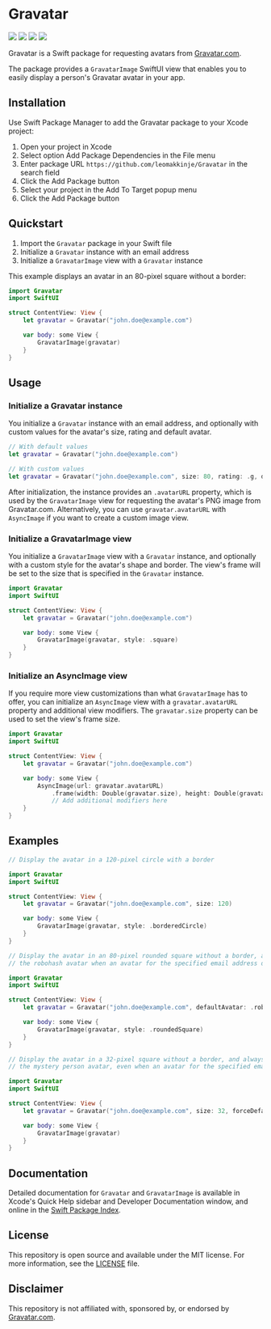 # Gravatar

<p>
    <img src="https://img.shields.io/badge/Swift-6.0-orange" />
    <img src="https://img.shields.io/badge/Framework-SwiftUI-orange" />
    <img src="https://img.shields.io/badge/Package_Manager-SPM-orange" />
    <img src="https://img.shields.io/badge/Platform-iOS_17%2B_%7C_macOS_14%2B_%7C_tvOS%2017%2B_%7C_visionOS_1%2B_%7C_watchOS_10%2B-orange" />
</p>

Gravatar is a Swift package for requesting avatars from [Gravatar.com](https://gravatar.com/).

The package provides a `GravatarImage` SwiftUI view that enables you to easily display a person's Gravatar avatar in your app.

## Installation

Use Swift Package Manager to add the Gravatar package to your Xcode project:

1. Open your project in Xcode
1. Select option Add Package Dependencies in the File menu
1. Enter package URL `https://github.com/leomakkinje/Gravatar` in the search field
1. Click the Add Package button
1. Select your project in the Add To Target popup menu
1. Click the Add Package button

## Quickstart

1. Import the `Gravatar` package in your Swift file
1. Initialize a `Gravatar` instance with an email address
1. Initialize a `GravatarImage` view with a `Gravatar` instance

This example displays an avatar in an 80-pixel square without a border:

```swift
import Gravatar
import SwiftUI

struct ContentView: View {
    let gravatar = Gravatar("john.doe@example.com")

    var body: some View {
        GravatarImage(gravatar)
    }
}
```

## Usage

### Initialize a Gravatar instance

You initialize a `Gravatar` instance with an email address, and optionally with custom values for the avatar's size, rating and default avatar.

```swift
// With default values
let gravatar = Gravatar("john.doe@example.com")
```

```swift
// With custom values
let gravatar = Gravatar("john.doe@example.com", size: 80, rating: .g, defaultAvatar: .mp, forceDefaultAvatar: false)
```

After initialization, the instance provides an `.avatarURL` property, which is used by the `GravatarImage` view for requesting the avatar's PNG image from Gravatar.com. Alternatively, you can use `gravatar.avatarURL` with `AsyncImage` if you want to create a custom image view.

### Initialize a GravatarImage view

You initialize a `GravatarImage` view with a `Gravatar` instance, and optionally with a custom style for the avatar's shape and border. The view's frame will be set to the size that is specified in the `Gravatar` instance.

```swift
import Gravatar
import SwiftUI

struct ContentView: View {
    let gravatar = Gravatar("john.doe@example.com")

    var body: some View {
        GravatarImage(gravatar, style: .square)
    }
}
```

### Initialize an AsyncImage view

If you require more view customizations than what `GravatarImage` has to offer, you can initialize an `AsyncImage` view with a `gravatar.avatarURL` property and additional view modifiers. The `gravatar.size` property can be used to set the view's frame size.

```swift
import Gravatar
import SwiftUI

struct ContentView: View {
    let gravatar = Gravatar("john.doe@example.com")

    var body: some View {
        AsyncImage(url: gravatar.avatarURL)
            .frame(width: Double(gravatar.size), height: Double(gravatar.size))
            // Add additional modifiers here
    }
}
```

## Examples

```swift
// Display the avatar in a 120-pixel circle with a border

import Gravatar
import SwiftUI

struct ContentView: View {
    let gravatar = Gravatar("john.doe@example.com", size: 120)

    var body: some View {
        GravatarImage(gravatar, style: .borderedCircle)
    }
}
```

```swift
// Display the avatar in an 80-pixel rounded square without a border, and display
// the robohash avatar when an avatar for the specified email address does not exist.

import Gravatar
import SwiftUI

struct ContentView: View {
    let gravatar = Gravatar("john.doe@example.com", defaultAvatar: .robohash)

    var body: some View {
        GravatarImage(gravatar, style: .roundedSquare)
    }
}
```

```swift
// Display the avatar in a 32-pixel square without a border, and always display
// the mystery person avatar, even when an avatar for the specified email address exists.

import Gravatar
import SwiftUI

struct ContentView: View {
    let gravatar = Gravatar("john.doe@example.com", size: 32, forceDefaultAvatar: true)

    var body: some View {
        GravatarImage(gravatar)
    }
}
```

## Documentation

Detailed documentation for `Gravatar` and `GravatarImage` is available in Xcode's Quick Help sidebar and Developer Documentation window, and online in the [Swift Package Index](https://swiftpackageindex.com/leomakkinje/Gravatar/1.0.1/documentation/gravatar).

## License

This repository is open source and available under the MIT license. For more information, see the [LICENSE](https://github.com/leomakkinje/Gravatar/blob/main/LICENSE) file.

## Disclaimer

This repository is not affiliated with, sponsored by, or endorsed by [Gravatar.com](https://gravatar.com/).
